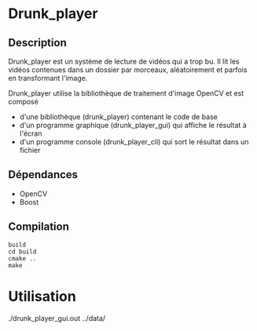 # Drunk_player

## Description

Drunk_player est un système de lecture de vidéos qui a trop bu.
Il lit les vidéos contenues dans un dossier par morceaux, aléatoirement
et parfois en transformant l'image.

Drunk_player utilise la bibliothèque de traitement d'image OpenCV et est composé

* d'une bibliothèque (drunk_player) contenant le code de base
* d'un programme graphique (drunk_player_gui) qui affiche le résultat à l'écran
* d'un programme console (drunk_player_cli) qui sort le résultat dans un fichier

## Dépendances

* OpenCV
* Boost

## Compilation

``` 
build
cd build
cmake ..
make
```

# Utilisation

./drunk_player_gui.out ../data/